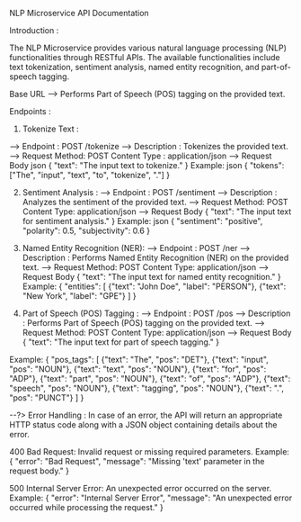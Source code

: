 NLP Microservice API Documentation

Introduction : 

The NLP Microservice provides various natural language processing (NLP) functionalities through RESTful APIs. The available functionalities include text tokenization, sentiment analysis, named entity recognition, and part-of-speech tagging.


Base URL --> Performs Part of Speech (POS) tagging on the provided text.


Endpoints : 

1. Tokenize Text :

--> Endpoint :
       POST /tokenize
--> Description : Tokenizes the provided text.
--> Request
        Method: POST
        Content Type : application/json
--> Request Body
      json
         {
           "text": "The input text to tokenize."
         }
Example: 
json
{
 "tokens": ["The", "input", "text", "to", "tokenize", "."]
}



2. Sentiment Analysis : 
--> Endpoint : 
       POST /sentiment
--> Description : Analyzes the sentiment of the provided text.
--> Request
        Method: POST
        Content Type: application/json
--> Request Body
      {
         "text": "The input text for sentiment analysis."
      }
Example:
json
{
  "sentiment": "positive",
  "polarity": 0.5,
  "subjectivity": 0.6
}




3. Named Entity Recognition (NER):
--> Endpoint : 
        POST /ner
--> Description : Performs Named Entity Recognition (NER) on the provided text.
--> Request
        Method: POST
        Content Type: application/json
--> Request Body
    {
       "text": "The input text for named entity recognition."
    }
Example:
{
  "entities": [
    {"text": "John Doe", "label": "PERSON"},
    {"text": "New York", "label": "GPE"}
  ]
}



4. Part of Speech (POS) Tagging : 
--> Endpoint : 
       POST /pos
--> Description : Performs Part of Speech (POS) tagging on the provided text.
--> Request
      Method: POST
      Content Type: application/json
--> Request Body
        {
            "text": "The input text for part of speech tagging."
        }

Example:
{
  "pos_tags": [
    {"text": "The", "pos": "DET"},
    {"text": "input", "pos": "NOUN"},
    {"text": "text", "pos": "NOUN"},
    {"text": "for", "pos": "ADP"},
    {"text": "part", "pos": "NOUN"},
    {"text": "of", "pos": "ADP"},
    {"text": "speech", "pos": "NOUN"},
    {"text": "tagging", "pos": "NOUN"},
    {"text": ".", "pos": "PUNCT"}
  ]
}


--?> Error Handling : 
     In case of an error, the API will return an appropriate HTTP status code along with a JSON object containing details about the error.


400 Bad Request: Invalid request or missing required parameters.
Example:
{
  "error": "Bad Request",
  "message": "Missing 'text' parameter in the request body."
}


500 Internal Server Error: An unexpected error occurred on the server.
Example:
{
  "error": "Internal Server Error",
  "message": "An unexpected error occurred while processing the request."
}
